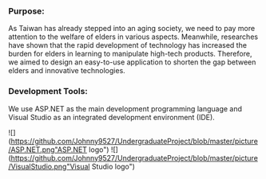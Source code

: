 ### Purpose:

As Taiwan has already stepped into an aging society, we need to pay more attention to the welfare of elders in various aspects. 
Meanwhile, researches have shown that the rapid development of technology has increased the burden for elders in learning to manipulate high-tech products. 
Therefore, we aimed to design an easy-to-use application to shorten the gap between elders and innovative technologies.

### Development Tools:

We use ASP.NET as the main development programming language and Visual Studio as an integrated development environment (IDE).

![](https://github.com/Johnny9527/UndergraduateProject/blob/master/picture/ASP.NET.png"ASP.NET logo")  ![](https://github.com/Johnny9527/UndergraduateProject/blob/master/picture/VisualStudio.png"Visual Studio logo")
